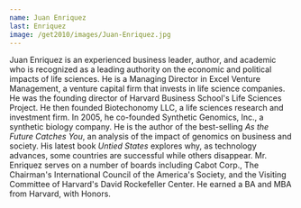 ```yaml
---
name: Juan Enriquez
last: Enriquez
image: /get2010/images/Juan-Enriquez.jpg
---
```


Juan Enriquez is an experienced business leader, author, and academic who is recognized as a leading authority on the economic and political impacts of life sciences. He is a Managing Director in Excel Venture Management, a venture capital firm that invests in life science companies. He was the founding director of Harvard Business School's Life Sciences Project. He then founded Biotechonomy LLC, a life sciences research and investment firm. In 2005, he co-founded Synthetic Genomics, Inc., a synthetic biology company. He is the author of the best-selling *As the Future Catches You*, an analysis of the impact of genomics on business and society. His latest book *Untied States* explores why, as technology advances, some countries are successful while others disappear. Mr. Enriquez serves on a number of boards including Cabot Corp., The Chairman's International Council of the America's Society, and the Visiting Committee of Harvard's David Rockefeller Center. He earned a BA and MBA from Harvard, with Honors.
